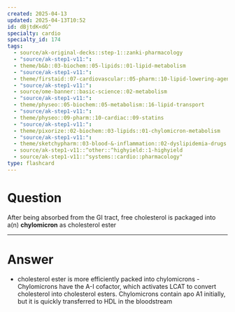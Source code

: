 ```yaml
---
created: 2025-04-13
updated: 2025-04-13T10:52
id: dBjtdK<dG^
specialty: cardio
specialty_id: 174
tags:
  - source/ak-original-decks::step-1::zanki-pharmacology
  - "source/ak-step1-v11:": 
  - theme/b&b::03-biochem::05-lipids::01-lipid-metabolism
  - "source/ak-step1-v11:": 
  - theme/firstaid::07-cardiovascular::05-pharm::10-lipid-lowering-agents::*lipid-physiology
  - "source/ak-step1-v11:": 
  - source/ome-banner::basic-science::02-metabolism
  - "source/ak-step1-v11:": 
  - theme/physeo::05-biochem::05-metabolism::16-lipid-transport
  - "source/ak-step1-v11:": 
  - theme/physeo::09-pharm::10-cardiac::09-statins
  - "source/ak-step1-v11:": 
  - theme/pixorize::02-biochem::03-lipids::01-chylomicron-metabolism
  - "source/ak-step1-v11:": 
  - theme/sketchypharm::03-blood-&-inflammation::02-dyslipidemia-drugs::01-statins
  - source/ak-step1-v11::^other::^highyield::1-highyield
  - source/ak-step1-v11::^systems::cardio::pharmacology"
type: flashcard
---
```


# Question
After being absorbed from the GI tract, free cholesterol is packaged into a(n) **chylomicron** as cholesterol ester

---

# Answer
- cholesterol ester is more efficiently packed into chylomicrons   - Chylomicrons have the A-I cofactor, which activates LCAT to convert cholesterol into cholesterol esters. Chylomicrons contain apo A1 initially, but it is quickly transferred to HDL in the bloodstream